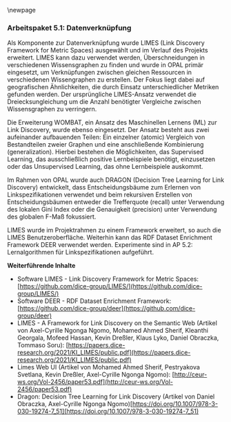 \newpage

### Arbeitspaket 5.1: Datenverknüpfung

Als Komponente zur Datenverknüpfung wurde LIMES (Link Discovery Framework for Metric Spaces) ausgewählt und im Verlauf des Projekts erweitert. LIMES kann dazu verwendet werden, Überschneidungen in verschiedenen Wissensgraphen zu finden und wurde in OPAL primär eingesetzt, um Verknüpfungen zwischen gleichen Ressourcen in verschiedenen Wissengraphen zu erstellen. Der Fokus liegt dabei auf geografischen Ähnlichkeiten, die durch Einsatz unterschiedlicher Metriken gefunden werden. Der ursprüngliche LIMES-Ansatz verwendet die Dreiecksungleichung um die Anzahl benötigter Vergleiche zwischen Wissensgraphen zu verringern.

Die Erweiterung WOMBAT, ein Ansatz des Maschinellen Lernens (ML) zur Link Discovery, wurde ebenso eingesetzt. Der Ansatz besteht aus zwei aufeinander aufbauenden Teilen: Ein einzelner (atomic) Vergleich von Bestandteilen zweier Graphen und eine anschließende Kombinierung (generalization). Hierbei bestehen die Möglichkeiten, das Supervised Learning, das ausschließlich positive Lernbeispiele benötigt, einzusetzen oder das Unsupervised Learning, das ohne Lernbeispiele auskommt.

Im Rahmen von OPAL wurde auch DRAGON (Decision Tree Learning for Link Discovery) entwickelt, dass Entscheidungsbäume zum Erlernen von Linkspezifikationen verwendet und beim rekursiven Erstellen von Entscheidungsbäumen entweder die Trefferquote (recall) unter Verwendung des lokalen Gini Index oder die Genauigkeit (precision) unter Verwendung des globalen F-Maß fokussiert.

LIMES wurde im Projektrahmen zu einem Framework erweitert, so auch die LIMES Benutzeroberfläche. Weiterhin kann das RDF Dataset Enrichment Framework DEER verwendet werden. Experimente sind in AP 5.2: Lernalgorithmen für Linkspezifikationen aufgeführt.


**Weiterführende Inhalte**

- Software LIMES - Link Discovery Framework for Metric Spaces: [https://github.com/dice-group/LIMES/](https://github.com/dice-group/LIMES/)
- Software DEER - RDF Dataset Enrichment Framework: [https://github.com/dice-group/deer](https://github.com/dice-group/deer)
- LIMES - A Framework for Link Discovery on the Semantic Web (Artikel von Axel-Cyrille Ngonga Ngomo, Mohamed Ahmed Sherif, Kleanthi Georgala, Mofeed Hassan, Kevin Dreßler, Klaus Lyko, Daniel Obraczka, Tommaso Soru): [https://papers.dice-research.org/2021/KI_LIMES/public.pdf](https://papers.dice-research.org/2021/KI_LIMES/public.pdf)
- Limes Web UI (Artikel von Mohamed Ahmed Sherif, Pestryakova Svetlana, Kevin Dreßler, Axel-Cyrille Ngonga Ngomo): [http://ceur-ws.org/Vol-2456/paper53.pdf](http://ceur-ws.org/Vol-2456/paper53.pdf)
- Dragon: Decision Tree Learning for Link Discovery (Artikel von Daniel Obraczka, Axel-Cyrille Ngonga Ngomo)[https://doi.org/10.1007/978-3-030-19274-7_51](https://doi.org/10.1007/978-3-030-19274-7_51)
